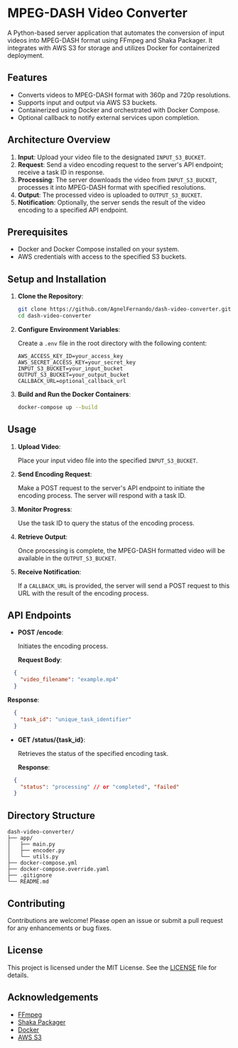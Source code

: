 # MPEG-DASH Video Converter

A Python-based server application that automates the conversion of input videos into MPEG-DASH format using FFmpeg and Shaka Packager. It integrates with AWS S3 for storage and utilizes Docker for containerized deployment.

## Features

- Converts videos to MPEG-DASH format with 360p and 720p resolutions.
- Supports input and output via AWS S3 buckets.
- Containerized using Docker and orchestrated with Docker Compose.
- Optional callback to notify external services upon completion.

## Architecture Overview

1. **Input**: Upload your video file to the designated `INPUT_S3_BUCKET`.
2. **Request**: Send a video encoding request to the server's API endpoint; receive a task ID in response.
3. **Processing**: The server downloads the video from `INPUT_S3_BUCKET`, processes it into MPEG-DASH format with specified resolutions.
4. **Output**: The processed video is uploaded to `OUTPUT_S3_BUCKET`.
5. **Notification**: Optionally, the server sends the result of the video encoding to a specified API endpoint.

## Prerequisites

- Docker and Docker Compose installed on your system.
- AWS credentials with access to the specified S3 buckets.

## Setup and Installation

1. **Clone the Repository**:

   ```bash
   git clone https://github.com/AgnelFernando/dash-video-converter.git
   cd dash-video-converter
   ```


2. **Configure Environment Variables**:

   Create a `.env` file in the root directory with the following content:

   ```env
   AWS_ACCESS_KEY_ID=your_access_key
   AWS_SECRET_ACCESS_KEY=your_secret_key
   INPUT_S3_BUCKET=your_input_bucket
   OUTPUT_S3_BUCKET=your_output_bucket
   CALLBACK_URL=optional_callback_url
   ```


3. **Build and Run the Docker Containers**:

   ```bash
   docker-compose up --build
   ```


## Usage

1. **Upload Video**:

   Place your input video file into the specified `INPUT_S3_BUCKET`.

2. **Send Encoding Request**:

   Make a POST request to the server's API endpoint to initiate the encoding process. The server will respond with a task ID.

3. **Monitor Progress**:

   Use the task ID to query the status of the encoding process.

4. **Retrieve Output**:

   Once processing is complete, the MPEG-DASH formatted video will be available in the `OUTPUT_S3_BUCKET`.

5. **Receive Notification**:

   If a `CALLBACK_URL` is provided, the server will send a POST request to this URL with the result of the encoding process.

## API Endpoints

- **POST /encode**:

  Initiates the encoding process.

  **Request Body**:

  
```json
  {
    "video_filename": "example.mp4"
  }
  ```


  **Response**:

  
```json
  {
    "task_id": "unique_task_identifier"
  }
  ```


- **GET /status/{task_id}**:

  Retrieves the status of the specified encoding task.

  **Response**:

  
```json
  {
    "status": "processing" // or "completed", "failed"
  }
  ```


## Directory Structure


```plaintext
dash-video-converter/
├── app/
│   ├── main.py
│   ├── encoder.py
│   └── utils.py
├── docker-compose.yml
├── docker-compose.override.yaml
├── .gitignore
└── README.md
```


## Contributing

Contributions are welcome! Please open an issue or submit a pull request for any enhancements or bug fixes.

## License

This project is licensed under the MIT License. See the [LICENSE](LICENSE) file for details.

## Acknowledgements

- [FFmpeg](https://ffmpeg.org/)
- [Shaka Packager](https://github.com/shaka-project/shaka-packager)
- [Docker](https://www.docker.com/)
- [AWS S3](https://aws.amazon.com/s3/)
